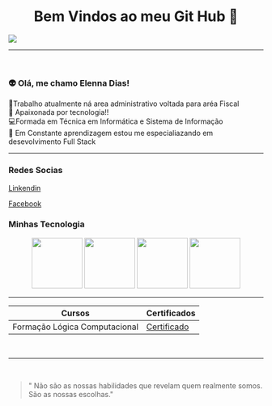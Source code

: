 <center> <h1> Bem Vindos ao meu Git Hub 🌸 </h1> </center>

![](https://media2.giphy.com/media/v1.Y2lkPTc5MGI3NjExbmhqNGczenJuYno4bDBmMGloanpraTZoYjYwMmZua3EyODluNTJyOSZlcD12MV9pbnRlcm5hbF9naWZfYnlfaWQmY3Q9Zw/jfF6mIPumEzN9QW0kL/giphy.gif)

---- 
<br>
<h3> 👽  Olá, me chamo Elenna Dias! </h3> 
💬Trabalho atualmente ná area administrativo voltada para aréa Fiscal <br> 
💙 Apaixonada por tecnologia!! <br>
💻Formada em Técnica em Informática e Sistema de Informação <br>
📖 Em Constante aprendizagem estou me especialiazando em desevolvimento Full Stack

---
<h3> Redes Socias </h3>

 [Linkendin](www.linkedin.com/in/elenna-dias) <link rel="stylesheet" type='text/css' href="https://cdn.jsdelivr.net/gh/devicons/devicon@latest/devicon.min.css" />
<i class="devicon-linkedin-plain colored"></i> 

 [Facebook](https://www.facebook.com/elenna.dias/) <link rel="stylesheet" type='text/css' href="https://cdn.jsdelivr.net/gh/devicons/devicon@latest/devicon.min.css" />
<i class="devicon-facebook-plain colored"></i>

<h3> Minhas Tecnologia </h3>
<p align="center">
<img src="https://cdn.jsdelivr.net/gh/devicons/devicon@latest/icons/java/java-original-wordmark.svg" width="100px">
<img src="https://cdn.jsdelivr.net/gh/devicons/devicon@latest/icons/javascript/javascript-plain.svg" width="100px">
<img src="https://cdn.jsdelivr.net/gh/devicons/devicon@latest/icons/html5/html5-original-wordmark.svg" width="100px">
<img src="https://cdn.jsdelivr.net/gh/devicons/devicon@latest/icons/css3/css3-original-wordmark.svg" width="100px">
</p>

---
|Cursos | Certificados|
|-------|-------------|
|Formação Lógica Computacional | [Certificado](https://hermes.dio.me/certificates/SD2NVPQZ.pdf) |

<br>

---
<br>

> " Não são as nossas habilidades que revelam quem 
realmente somos. São as nossas escolhas."

